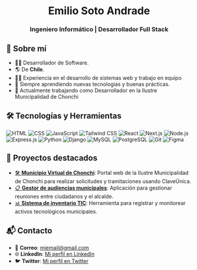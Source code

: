 <h1 align="center">Emilio Soto Andrade</h1>
<h3 align="center">Ingeniero Informático | Desarrollador Full Stack</h3>

## 🌟 Sobre mí
- 👨‍💻 Desarrollador de Software.
- 🌎 De **Chile**.
- 🧑‍🏫 Experiencia en el desarrollo de sistemas web y trabajo en equipo
- 📖 Siempre aprendiendo nuevas tecnologías y buenas prácticas.
- 🚀 Actualmente trabajando como Desarrollador en la Ilustre Municipalidad de Chonchi


## 🛠️ Tecnologías y Herramientas
![HTML](https://img.shields.io/badge/-HTML-E34F26?style=flat&logo=html5&logoColor=white)
![CSS](https://img.shields.io/badge/-CSS-1572B6?style=flat&logo=css3&logoColor=white) 
![JavaScript](https://img.shields.io/badge/-JavaScript-F7DF1E?style=flat&logo=javascript&logoColor=black)
![Tailwind CSS](https://img.shields.io/badge/-Tailwind%20CSS-38B2AC?style=flat&logo=tailwind-css&logoColor=white)
![React](https://img.shields.io/badge/-React-61DAFB?style=flat&logo=react&logoColor=black)
![Next.js](https://img.shields.io/badge/-Next.js-000000?style=flat&logo=next.js&logoColor=white)
![Node.js](https://img.shields.io/badge/-Node.js-339933?style=flat&logo=node.js&logoColor=white)
![Express.js](https://img.shields.io/badge/-Express.js-000000?style=flat&logo=express&logoColor=white)
![Python](https://img.shields.io/badge/-Python-3776AB?style=flat&logo=python&logoColor=white)
![Django](https://img.shields.io/badge/-Django-092E20?style=flat&logo=django&logoColor=white)
![MySQL](https://img.shields.io/badge/-MySQL-4479A1?style=flat&logo=mysql&logoColor=white)
![PostgreSQL](https://img.shields.io/badge/-PostgreSQL-4169E1?style=flat&logo=postgresql&logoColor=white)
![Git](https://img.shields.io/badge/-Git-F05032?style=flat&logo=git&logoColor=white)
![Figma](https://img.shields.io/badge/-Figma-F24E1E?style=flat&logo=figma&logoColor=white)


## 💼 Proyectos destacados
- [🛠️ **Municipio Virtual de Chonchi**]((https://municipio-virtual.onrender.com/)): Portal web de la Ilustre Municipalidad de Chonchi para realizar solicitudes y tramitaciones usando ClaveÚnica.
- [📋 **Gestor de audiencias municipales**](#): Aplicación para gestionar reuniones entre ciudadanos y el alcalde.
- [📊 **Sistema de inventario TIC**](#): Herramienta para registrar y monitorear activos tecnológicos municipales.


## 📬 Contacto
- 📧 **Correo**: [miemail@gmail.com](mailto:miemail@gmail.com)
- 🌐 **LinkedIn**: [Mi perfil en LinkedIn](https://linkedin.com/in/tu-perfil)
- 🐦 **Twitter**: [Mi perfil en Twitter](https://twitter.com/tu_usuario)
